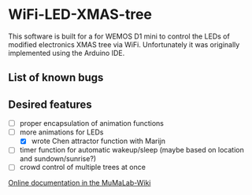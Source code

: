 # WiFi-LED-XMAS-tree
This software is built for a for WEMOS D1 mini to control the LEDs of modified electronics XMAS tree via WiFi. Unfortunately it was originally implemented using the Arduino IDE.

## List of known bugs

## Desired features

- [ ] proper encapsulation of animation functions
- [ ] more animations for LEDs
	- [x] wrote Chen attractor function with Marijn
- [ ] timer function for automatic wakeup/sleep (maybe based on location and sundown/sunrise?)
- [ ] crowd control of multiple trees at once

[Online documentation in the MuMaLab-Wiki](https://wiki.munichmakerlab.de/wiki/WiFi-LED-XMAS-tree)